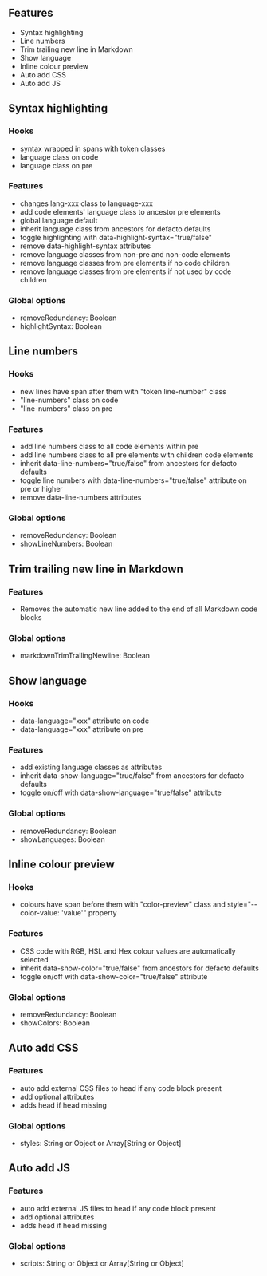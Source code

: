 ## Features
- Syntax highlighting
- Line numbers
- Trim trailing new line in Markdown
- Show language
- Inline colour preview
- Auto add CSS
- Auto add JS


## Syntax highlighting

### Hooks
- syntax wrapped in spans with token classes
- language class on code
- language class on pre

### Features
- changes lang-xxx class to language-xxx
- add code elements' language class to ancestor pre elements
- global language default
- inherit language class from ancestors for defacto defaults
- toggle highlighting with data-highlight-syntax="true/false"
- remove data-highlight-syntax attributes
- remove language classes from non-pre and non-code elements
- remove language classes from pre elements if no code children
- remove language classes from pre elements if not used by code children

### Global options
- removeRedundancy: Boolean
- highlightSyntax: Boolean


## Line numbers

### Hooks
- new lines have span after them with "token line-number" class
- "line-numbers" class on code
- "line-numbers" class on pre

### Features
- add line numbers class to all code elements within pre
- add line numbers class to all pre elements with children code elements
- inherit data-line-numbers="true/false" from ancestors for defacto defaults
- toggle line numbers with data-line-numbers="true/false" attribute on pre or higher
- remove data-line-numbers attributes

### Global options
- removeRedundancy: Boolean
- showLineNumbers: Boolean


## Trim trailing new line in Markdown

### Features
- Removes the automatic new line added to the end of all Markdown code blocks

### Global options
- markdownTrimTrailingNewline: Boolean


## Show language

### Hooks
- data-language="xxx" attribute on code
- data-language="xxx" attribute on pre

### Features
- add existing language classes as attributes
- inherit data-show-language="true/false" from ancestors for defacto defaults
- toggle on/off with data-show-language="true/false" attribute

### Global options
- removeRedundancy: Boolean
- showLanguages: Boolean


## Inline colour preview

### Hooks
- colours have span before them with "color-preview" class and style="--color-value: 'value'" property

### Features
- CSS code with RGB, HSL and Hex colour values are automatically selected
- inherit data-show-color="true/false" from ancestors for defacto defaults
- toggle on/off with data-show-color="true/false" attribute

### Global options
- removeRedundancy: Boolean
- showColors: Boolean


## Auto add CSS

### Features
- auto add external CSS files to head if any code block present
- add optional attributes
- adds head if head missing

### Global options
- styles: String or Object or Array[String or Object]


## Auto add JS

### Features
- auto add external JS files to head if any code block present
- add optional attributes
- adds head if head missing

### Global options
- scripts: String or Object or Array[String or Object]